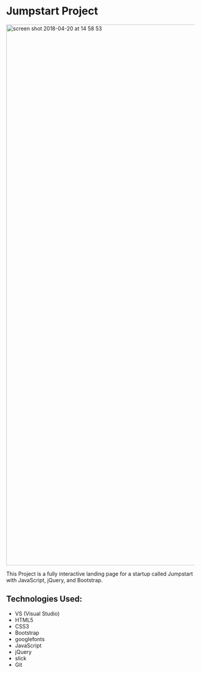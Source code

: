 # Jumpstart Project

<img width="1440" alt="screen shot 2018-04-20 at 14 58 53" src="https://user-images.githubusercontent.com/23506481/39075620-71c00454-44ab-11e8-9335-ed76ef1a56c6.png">

This Project is a fully interactive landing page for a startup called Jumpstart with JavaScript, jQuery, and Bootstrap.

## Technologies Used:

- VS (Visual Studio)
- HTML5
- CSS3
- Bootstrap
- googlefonts
- JavaScript
- jQuery
- slick
- Git 
